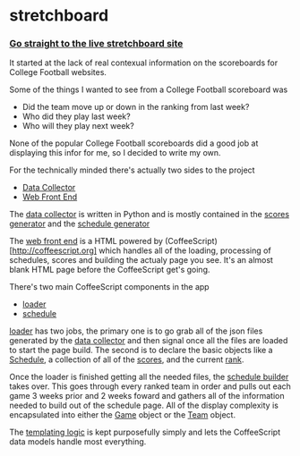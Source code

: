 stretchboard
============

### [Go straight to the live stretchboard site](http://adamgilman.com/stretchboard/)

It started at the lack of real contexual information on the scoreboards for College Football websites.

Some of the things I wanted to see from a College Football scoreboard was

* Did the team move up or down in the ranking from last week?
* Who did they play last week?
* Who will they play next week?

None of the popular College Football scoreboards did a good job at displaying this infor for me, so I decided to write my own.

For the technically minded there's actually two sides to the project

* [Data Collector](https://github.com/adamgilman/stretchboard)
* [Web Front End](https://github.com/adamgilman/stretchboard/tree/gh-pages)

The [data collector](https://github.com/adamgilman/stretchboard) is written in Python and is mostly contained in the [scores generator](https://github.com/adamgilman/stretchboard/blob/master/collector/create_score_json.py) and the [schedule generator](https://github.com/adamgilman/stretchboard/blob/master/collector/create_schedule.py)

The [web front end](https://github.com/adamgilman/stretchboard/tree/gh-pages) is a HTML powered by (CoffeeScript)[http://coffeescript.org] which handles all of the loading, processing of schedules, scores and building the actualy page you see. It's an almost blank HTML page before the CoffeeScript get's going.

There's two main CoffeeScript components in the app

* [loader](https://github.com/adamgilman/stretchboard/blob/gh-pages/coffee/loader.coffee)
* [schedule](https://github.com/adamgilman/stretchboard/blob/gh-pages/coffee/schedule.coffee)

[loader](https://github.com/adamgilman/stretchboard/blob/gh-pages/coffee/loader.coffee) has two jobs, the primary one is to go grab all of the json files generated by the [data collector](https://github.com/adamgilman/stretchboard) and then signal once all the files are loaded to start the page build. The second is to declare the basic objects like a [Schedule](https://github.com/adamgilman/stretchboard/blob/gh-pages/coffee/loader.coffee#L83), a collection of all of the [scores](https://github.com/adamgilman/stretchboard/blob/gh-pages/coffee/loader.coffee#L22), and the current [rank](https://github.com/adamgilman/stretchboard/blob/gh-pages/coffee/loader.coffee#L1).

Once the loader is finished getting all the needed files, the [schedule builder](https://github.com/adamgilman/stretchboard/blob/gh-pages/coffee/schedule.coffee#L93) takes over. This goes through every ranked team in order and pulls out each game 3 weeks prior and 2 weeks foward and gathers all of the information needed to build out of the schedule page. All of the display complexity is encapsulated into either the [Game](https://github.com/adamgilman/stretchboard/blob/gh-pages/coffee/schedule.coffee#L28) object or the [Team](https://github.com/adamgilman/stretchboard/blob/gh-pages/coffee/schedule.coffee#L1) object. 

The [templating logic](https://github.com/adamgilman/stretchboard/blob/gh-pages/coffee/main.coffee#L8) is kept purposefully simply and lets the CoffeeScript data models handle most everything. 